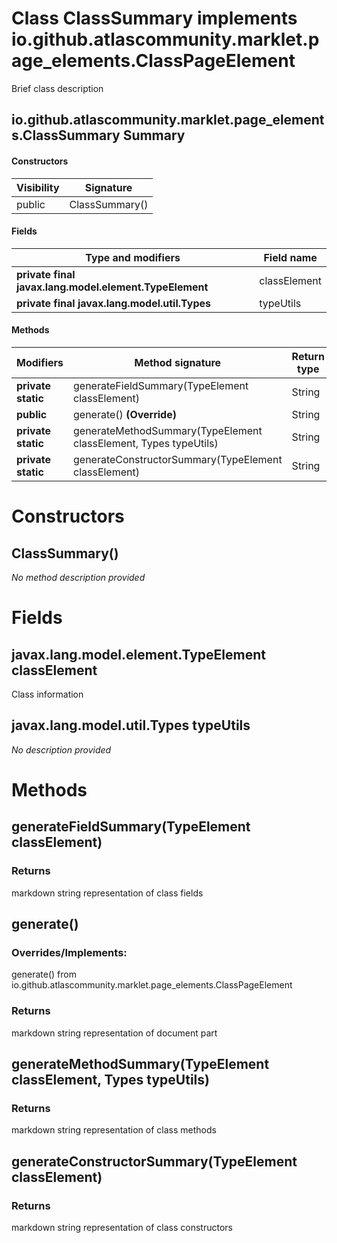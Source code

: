 Class ClassSummary implements io.github.atlascommunity.marklet.page_elements.ClassPageElement
=============================================================================================
Brief class description

io.github.atlascommunity.marklet.page_elements.ClassSummary Summary
-------
#### Constructors
| Visibility | Signature      |
| ---------- | -------------- |
| public     | ClassSummary() |
#### Fields
| Type and modifiers                                     | Field name   |
| ------------------------------------------------------ | ------------ |
| **private final javax.lang.model.element.TypeElement** | classElement |
| **private final javax.lang.model.util.Types**          | typeUtils    |
#### Methods
| Modifiers          | Method signature                                                 | Return type |
| ------------------ | ---------------------------------------------------------------- | ----------- |
| **private static** | generateFieldSummary(TypeElement classElement)                   | String      |
| **public**         | generate() **(Override)**                                        | String      |
| **private static** | generateMethodSummary(TypeElement classElement, Types typeUtils) | String      |
| **private static** | generateConstructorSummary(TypeElement classElement)             | String      |

Constructors
============
ClassSummary()
--------------
*No method description provided*


Fields
======
javax.lang.model.element.TypeElement classElement
-------------------------------------------------
Class information


javax.lang.model.util.Types typeUtils
-------------------------------------
*No description provided*


Methods
=======
generateFieldSummary(TypeElement classElement)
----------------------------------------------


### Returns

markdown string representation of class fields


generate()
----------
### Overrides/Implements:
generate() from io.github.atlascommunity.marklet.page_elements.ClassPageElement



### Returns

markdown string representation of document part


generateMethodSummary(TypeElement classElement, Types typeUtils)
----------------------------------------------------------------


### Returns

markdown string representation of class methods


generateConstructorSummary(TypeElement classElement)
----------------------------------------------------


### Returns

markdown string representation of class constructors


